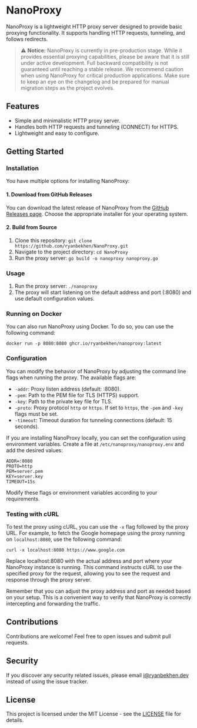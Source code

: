 # NanoProxy

NanoProxy is a lightweight HTTP proxy server designed to provide basic proxying functionality. 
It supports handling HTTP requests, tunneling, and follows redirects.

> ⚠️ **Notice:** NanoProxy is currently in pre-production stage. While it provides essential proxying capabilities, 
> please be aware that it is still under active development. Full backward compatibility is not guaranteed until 
> reaching a stable release. We recommend caution when using NanoProxy for critical production applications. Make sure 
> to keep an eye on the changelog and be prepared for manual migration steps as the project evolves.

## Features

- Simple and minimalistic HTTP proxy server.
- Handles both HTTP requests and tunneling (CONNECT) for HTTPS.
- Lightweight and easy to configure.

## Getting Started

### Installation

You have multiple options for installing NanoProxy:

#### 1. Download from GitHub Releases

You can download the latest release of NanoProxy from the 
[GitHub Releases page](https://github.com/ryanbekhen/nanoproxy/releases). Choose the appropriate installer for your 
operating system.

#### 2. Build from Source

1. Clone this repository: `git clone https://github.com/ryanbekhen/NanoProxy.git`
2. Navigate to the project directory: `cd NanoProxy`
3. Run the proxy server: `go build -o nanoproxy nanoproxy.go`

### Usage

1. Run the proxy server: `./nanoproxy`
2. The proxy will start listening on the default address and port (:8080) and use default configuration values.

### Running on Docker

You can also run NanoProxy using Docker. To do so, you can use the following command:

```shell
docker run -p 8080:8080 ghcr.io/ryanbekhen/nanoproxy:latest
```

### Configuration

You can modify the behavior of NanoProxy by adjusting the command line flags when running the proxy. The available flags are:

- `-addr`: Proxy listen address (default: :8080).
- `-pem`: Path to the PEM file for TLS (HTTPS) support.
- `-key`: Path to the private key file for TLS.
- `-proto`: Proxy protocol `http` or `https`. If set to `https`, the `-pem` and `-key` flags must be set.
- `-timeout`: Timeout duration for tunneling connections (default: 15 seconds).

If you are installing NanoProxy locally, you can set the configuration using environment variables. Create a file
at `/etc/nanoproxy/nanoproxy.env` and add the desired values:

```text
ADDR=:8080
PROTO=http
PEM=server.pem
KEY=server.key
TIMEOUT=15s
```

Modify these flags or environment variables according to your requirements.

### Testing with cURL

To test the proxy using cURL, you can use the `-x` flag followed by the proxy URL. For example, to fetch the Google 
homepage using the proxy running on `localhost:8080`, use the following command:

```shell
curl -x localhost:8080 https://www.google.com
```

Replace localhost:8080 with the actual address and port where your NanoProxy instance is running. This command instructs 
cURL to use the specified proxy for the request, allowing you to see the request and response through the proxy server.

Remember that you can adjust the proxy address and port as needed based on your setup. This is a convenient way to 
verify that NanoProxy is correctly intercepting and forwarding the traffic.



## Contributions

Contributions are welcome! Feel free to open issues and submit pull requests.

## Security

If you discover any security related issues, please email i@ryanbekhen.dev instead of using the issue tracker.

## License

This project is licensed under the MIT License - see the [LICENSE](LICENSE) file for details.
